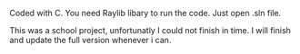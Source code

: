 Coded with C. You need Raylib libary to run the code. Just open .sln file.

This was a school project, unfortunatly I could not finish in time. I will finish and update the full version whenever i can.
